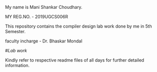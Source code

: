 My name is Mani Shankar Choudhary.

MY REG.NO. - 2019UGCS006R

This repository contains the compiler design lab work done by me in 5th Semester.

faculty incharge - Dr. Bhaskar Mondal

#*Lab work* 

Kindly refer to respective readme files of all days for further detailed information.
